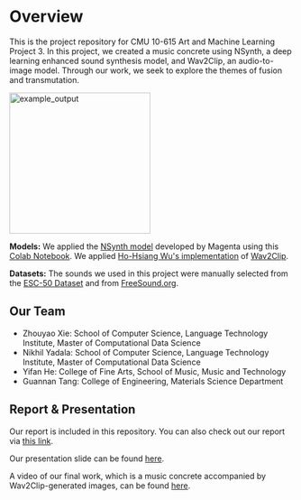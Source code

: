 # Overview

This is the project repository for CMU 10-615 Art and Machine Learning Project 3. In this project, we created a music concrete using NSynth, a deep learning enhanced sound synthesis model, and Wav2Clip, an audio-to-image model. Through our work, we seek to explore the themes of fusion and transmutation.

<img src="https://user-images.githubusercontent.com/29810416/160751548-b31ba218-796e-4b58-a868-20faff1a6ad8.gif" alt="example_output" width="250"/>

**Models:**
We applied the [NSynth model](https://github.com/magenta/magenta/tree/main/magenta/models/nsynth) developed by Magenta using this [Colab Notebook](https://colab.research.google.com/notebooks/magenta/nsynth/nsynth.ipynb#scrollTo=mPwQYyYgBkdp). We applied [Ho-Hsiang Wu's implementation](https://github.com/descriptinc/lyrebird-wav2clip) of [Wav2Clip](https://descriptinc.github.io/lyrebird-wav2clip/).

**Datasets:**
The sounds we used in this project were manually selected from the [ESC-50 Dataset](https://github.com/karolpiczak/ESC-50) and from [FreeSound.org](https://freesound.org/).

## Our Team

- Zhouyao Xie: School of Computer Science, Language Technology Institute, Master of Computational Data Science
- Nikhil Yadala: School of Computer Science, Language Technology Institute, Master of Computational Data Science
- Yifan He: College of Fine Arts, School of Music, Music and Technology
- Guannan Tang: College of Engineering, Materials Science Department

## Report & Presentation

Our report is included in this repository. You can also check out our report via [this link](https://docs.google.com/document/d/1KwEqKgCIGuYXSz3o8kpGEADSAuHeE1pH/edit?usp=sharing&ouid=100645612073317945557&rtpof=true&sd=true).

Our presentation slide can be found [here](https://docs.google.com/presentation/d/1NVgJGquFHAV15OnyWHxWFVKGnR3G6wGxcPe_DJt3_zU/edit#slide=id.gf4b5e128c9_1_127). 

A video of our final work, which is a music concrete accompanied by Wav2Clip-generated images, can be found [here](https://drive.google.com/file/d/1ON-0FpG1lckTHHOmRpaJ9X7J7BKvamzK/view?usp=sharing).
